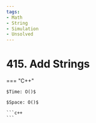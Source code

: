 ```yaml
---
tags:
- Math
- String
- Simulation
- Unsolved
---
```



# 415. Add Strings

=== "C++"

    $Time: O()$

    $Space: O()$

    ```c++
    ```